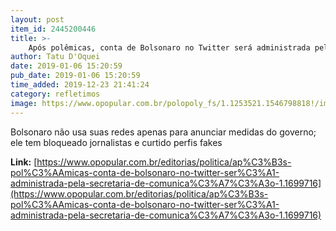 ```yaml
---
layout: post
item_id: 2445200446
title: >-
    Após polêmicas, conta de Bolsonaro no Twitter será administrada pela Secretaria de Comunicação
author: Tatu D'Oquei
date: 2019-01-06 15:20:59
pub_date: 2019-01-06 15:20:59
time_added: 2019-12-23 21:41:24
category: refletimos
image: https://www.opopular.com.br/polopoly_fs/1.1253521.1546798818!/image/image.jpg_gen/derivatives/landscape_800/image.jpg
---
```


Bolsonaro não usa suas redes apenas para anunciar medidas do governo; ele tem bloqueado jornalistas e curtido perfis fakes

**Link:** [https://www.opopular.com.br/editorias/politica/ap%C3%B3s-pol%C3%AAmicas-conta-de-bolsonaro-no-twitter-ser%C3%A1-administrada-pela-secretaria-de-comunica%C3%A7%C3%A3o-1.1699716](https://www.opopular.com.br/editorias/politica/ap%C3%B3s-pol%C3%AAmicas-conta-de-bolsonaro-no-twitter-ser%C3%A1-administrada-pela-secretaria-de-comunica%C3%A7%C3%A3o-1.1699716)

